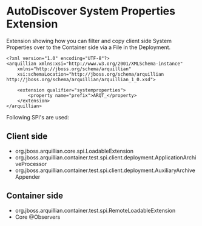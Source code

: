 AutoDiscover System Properties Extension 
========================================================

Extension showing how you can filter and copy client side System Properties over to the Container side via a File in the Deployment.

    <?xml version="1.0" encoding="UTF-8"?>
    <arquillian xmlns:xsi="http://www.w3.org/2001/XMLSchema-instance"
        xmlns="http://jboss.org/schema/arquillian"
        xsi:schemaLocation="http://jboss.org/schema/arquillian http://jboss.org/schema/arquillian/arquillian_1_0.xsd">
    
        <extension qualifier="systemproperties">
            <property name="prefix">ARQT_</property>
        </extension>
    </arquillian>

Following SPI's are used:

Client side
------------

* org.jboss.arquillian.core.spi.LoadableExtension
* org.jboss.arquillian.container.test.spi.client.deployment.ApplicationArchiveProcessor
* org.jboss.arquillian.container.test.spi.client.deployment.AuxiliaryArchiveAppender

Container side
---------------

* org.jboss.arquillian.container.test.spi.RemoteLoadableExtension
* Core @Observers

